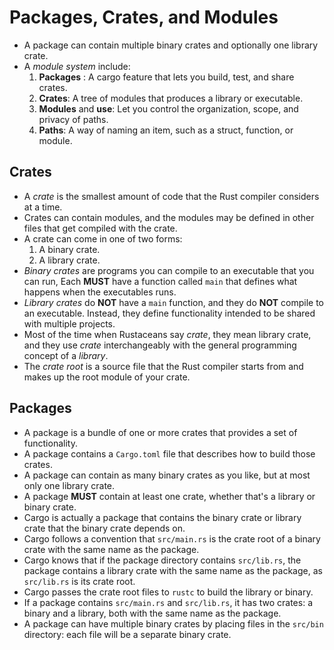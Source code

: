 # Packages, Crates, and Modules

- A package can contain multiple binary crates and optionally one library crate.
- A *module system* include:
  1. **Packages** : A cargo feature that lets you build, test, and share crates.
  2. **Crates**: A tree of modules that produces a library or executable.
  3. **Modules** and **use**: Let you control the organization, scope, and privacy of paths.
  4. **Paths**: A way of naming an item, such as a struct, function, or module.

## Crates
- A *crate* is the smallest amount of code that the Rust compiler considers at a time.
- Crates can contain modules, and the modules may be defined in other files that get compiled with the crate.
- A crate can come in one of two forms:
  1. A binary crate.
  2. A library crate.
- *Binary crates* are programs you can compile to an executable that you can run, Each **MUST** have a function called `main` that defines what happens when the executables runs.
- *Library crates* do **NOT** have a `main` function, and they do **NOT** compile to an executable. Instead, they define functionality intended to be shared with multiple projects.
- Most of the time when Rustaceans say *crate*, they mean library crate, and they use *crate* interchangeably with the general programming concept of a *library*.
- The *crate root* is a source file that the Rust compiler starts from and makes up the root module of your crate.

## Packages

- A package is a bundle of one or more crates that provides a set of functionality.
- A package contains a `Cargo.toml` file that describes how to build those crates.
- A package can contain as many binary crates as you like, but at most only one library crate.
- A package **MUST** contain at least one crate, whether that's a library or binary crate.
- Cargo is actually a package that contains the binary crate or library crate that the binary crate depends on.
- Cargo follows a convention that `src/main.rs` is the crate root of a binary crate with the same name as the package.
- Cargo knows that if the package directory contains `src/lib.rs`, the package contains a library crate with the same name as the package, as `src/lib.rs` is its crate root.
- Cargo passes the crate root files to `rustc` to build the library or binary.
- If a package contains `src/main.rs` and `src/lib.rs`, it has two crates: a binary and a library, both with the same name as the package.
- A package can have multiple binary crates by placing files in the `src/bin` directory: each file will be a separate binary crate.

